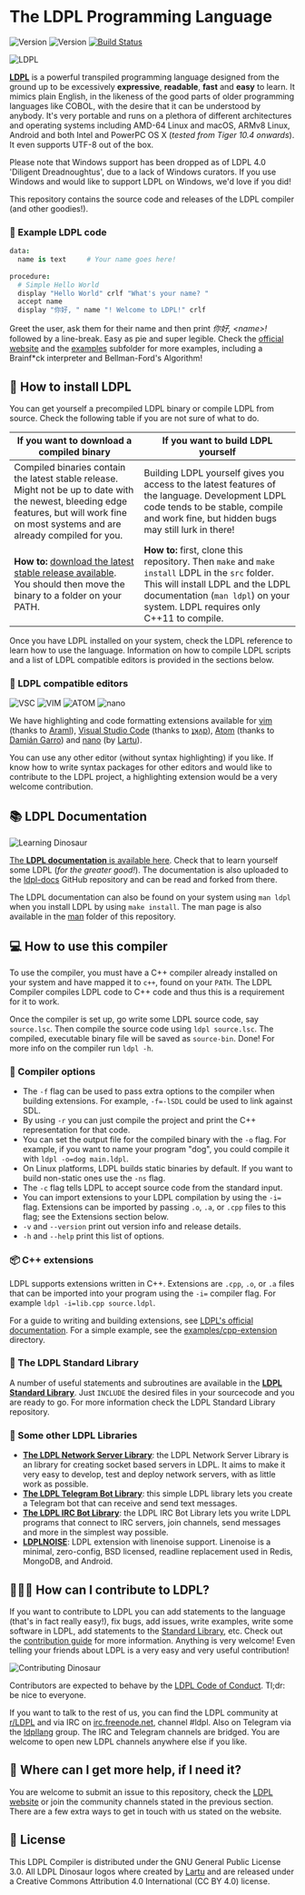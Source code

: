 # The LDPL Programming Language

![Version](https://img.shields.io/badge/current_release-4.0_'Diligent_Dreadnoughtus'-blue.svg)
![Version](https://img.shields.io/badge/development_version-4.1-purple.svg)
[![Build Status](https://travis-ci.org/Lartu/ldpl.svg?branch=master)](https://travis-ci.org/Lartu/ldpl)

![LDPL](https://github.com/Lartu/ldpl/blob/master/images/ldpl-4.0-logo.png)

[**LDPL**](https://www.ldpl-lang.org/) is a powerful transpiled programming language designed from the ground up to be excessively **expressive**, **readable**, **fast** and **easy** to learn. It mimics plain English, in the likeness of the good parts of older programming languages like COBOL, with the desire that it can be understood by anybody. It's very portable and runs on a plethora of different architectures and operating systems including AMD-64 Linux and macOS, ARMv8 Linux, Android and both Intel and PowerPC OS X (*tested from Tiger 10.4 onwards*). It even supports UTF-8 out of the box.

Please note that Windows support has been dropped as of LDPL 4.0 'Diligent Dreadnoughtus', due to a lack of Windows curators. If you use Windows and would like to support LDPL on Windows, we'd love if you did!

This repository contains the source code and releases of the LDPL compiler (and other goodies!).

### 📒 Example LDPL code

```coffeescript
data: 
  name is text     # Your name goes here! 
  
procedure: 
  # Simple Hello World
  display "Hello World" crlf "What's your name? " 
  accept name 
  display "你好, " name "! Welcome to LDPL!" crlf
```

Greet the user, ask them for their name and then print *你好, &lt;name&gt;!* followed by a line-break. Easy as pie and super legible. Check the [official website](https://www.ldpl-lang.org/) and the [examples](/examples) subfolder for more examples, including a Brainf*ck interpreter and Bellman-Ford's Algorithm!

## 💾 How to install LDPL

You can get yourself a precompiled LDPL binary or compile LDPL from source. Check the following table if you are not sure of what to do.

| **If you want to download a compiled binary** | **If you want to build LDPL yourself** |
| ---                                           | --- |
| Compiled binaries contain the latest stable release. Might not be up to date with the newest, bleeding edge features, but will work fine on most systems and are already compiled for you. | Building LDPL yourself gives you access to the latest features of the language. Development LDPL code tends to be stable, compile and work fine, but hidden bugs may still lurk in there! |
| **How to:** [download the latest stable release available](https://github.com/Lartu/ldpl/releases). You should then move the binary to a folder on your PATH. | **How to:** first, clone this repository. Then `make` and `make install` LDPL in the `src` folder. This will install LDPL and the LDPL documentation (`man ldpl`) on your system. LDPL requires only C++11 to compile. |

Once you have LDPL installed on your system, check the LDPL reference to learn how to use the language. Information on how to compile LDPL scripts and a list of LDPL compatible editors is provided in the sections below.

### 📝 LDPL compatible editors

![VSC](https://www.ldpl-lang.org/images/vsc.png?v=1) ![VIM](https://www.ldpl-lang.org/images/vim.png) ![ATOM](https://www.ldpl-lang.org/images/atom.png) ![nano](https://www.ldpl-lang.org/images/nanologo.png)

We have highlighting and code formatting extensions available for [vim](https://github.com/araml/ldpl.vim) (thanks to [Araml](https://github.com/araml)), [Visual Studio Code](https://marketplace.visualstudio.com/items?itemName=dvkt.vscode-ldpl) (thanks to [ʇʞʌp](https://github.com/dvkt)), [Atom](https://atom.io/packages/language-ldpl) (thanks to [Damián Garro](https://github.com/dgarroDC)) and [nano](https://github.com/Lartu/ldpl/tree/master/highlighting/nano) (by [Lartu](http://github.com/lartu)).

You can use any other editor (without syntax highlighting) if you like. If know how to write syntax packages for other editors and would like to contribute to the LDPL project, a highlighting extension would be a very welcome contribution.

## 📚 LDPL Documentation 

![Learning Dinosaur](https://github.com/Lartu/ldpl/blob/master/images/reference-logo.png)

[The **LDPL documentation** is available here](https://docs.ldpl-lang.org). Check that to learn yourself some LDPL (*for the greater good!*). The documentation is also uploaded to the [ldpl-docs](https://github.com/lartu/ldpl-docs) GitHub repository and can be read and forked from there.

The LDPL documentation can also be found on your system using `man ldpl` when you install LDPL by using `make install`. The man page is also
available in the [man](/man) folder of this repository.

## 💻 How to use this compiler

To use the compiler, you must have a C++ compiler already installed on your system and have mapped it to `c++`, found on your `PATH`. The LDPL Compiler compiles LDPL code to C++ code and thus this is a requirement for it to work.

Once the compiler is set up, go write some LDPL source code, say `source.lsc`.
Then compile the source code using `ldpl source.lsc`. The compiled, executable binary file will be saved as `source-bin`.
Done! For more info on the compiler run `ldpl -h`.

### 🔧 Compiler options

 * The `-f` flag can be used to pass extra options to the compiler when building extensions. For example, `-f=-lSDL` could be used to link against SDL.
 * By using `-r` you can just compile the project and print the C++ representation for that code.
 * You can set the output file for the compiled binary with the `-o` flag. For example, if you want to name your program "dog", you could compile it with `ldpl -o=dog main.ldpl`.
 * On Linux platforms, LDPL builds static binaries by default. If you want to build non-static ones use the `-ns` flag.
 * The `-c` flag tells LDPL to accept source code from the standard input. 
 * You can import extensions to your LDPL compilation by using the `-i=` flag. Extensions can be imported by passing `.o`, `.a`, or `.cpp` files to this flag; see the Extensions section below.
 * `-v` and `--version` print out version info and release details.
 * `-h` and `--help` print this list of options.

### 📦 C++ extensions

LDPL supports extensions written in C++. Extensions are `.cpp`, `.o`, or `.a` files that can be imported into your program using the `-i=` compiler flag. For example `ldpl -i=lib.cpp source.ldpl`.

For a guide to writing and building extensions, see [LDPL's official documentation](https://docs.ldpl-lang.org/extensions/c++-extensions). For a simple example, see the [examples/cpp-extension](./examples/cpp-extension) directory.

### 📖 The LDPL Standard Library

A number of useful statements and subroutines are available in the [**LDPL Standard Library**](https://github.com/Lartu/ldpl-std). Just `INCLUDE` the desired files in your sourcecode and you are ready to go. For more information check the LDPL Standard Library repository.

### 🦕 Some other LDPL Libraries

- [**The LDPL Network Server Library**](https://github.com/Lartu/ldpl-net-server/): the LDPL Network Server Library is an library for creating socket based servers in LDPL. It aims to make it very easy to develop, test and deploy network servers, with as little work as possible.
- [**The LDPL Telegram Bot Library**](https://github.com/dgarroDC/ltb): this simple LDPL library lets you create a Telegram bot that can receive and send text messages.
- [**The LDPL IRC Bot Library**](https://github.com/Lartu/ldpl-irc-bot): the LDPL IRC Bot Library lets you write LDPL programs that connect to IRC servers, join channels, send messages and more in the simplest
way possible.
- [**LDPLNOISE**](https://github.com/dvkt/ldplnoise): LDPL extension with linenoise support. Linenoise is a minimal, zero-config, BSD licensed, readline replacement used in Redis, MongoDB, and Android.

## 👨🏼‍💻 How can I contribute to LDPL?

If you want to contribute to LDPL you can add statements to the language (that's in fact really easy!), fix bugs, add issues, write examples, write some software in LDPL, add statements to the [Standard Library](https://github.com/Lartu/ldpl-std), etc. Check out the [contribution guide](/CONTRIBUTING.md) for more information. Anything is very welcome! Even telling your friends about LDPL is a very easy and very useful contribution!

![Contributing Dinosaur](https://github.com/Lartu/ldpl/blob/master/images/tutorial-logo.png)

Contributors are expected to behave by the [LDPL Code of Conduct](/CODE_OF_CONDUCT.md). Tl;dr: be nice to everyone.

If you want to talk to the rest of us, you can find the LDPL community at [r/LDPL](https://reddit.com/r/LDPL) and via IRC on [irc.freenode.net](http://irc.freenode.net/), channel #ldpl. Also on Telegram via the [ldpllang](https://t.me/ldpllang) group. The IRC and Telegram channels are bridged. You are welcome to open new LDPL channels anywhere else if you like.

## 🔎 Where can I get more help, if I need it?

You are welcome to submit an issue to this repository, check the [LDPL website](https://www.ldpl-lang.org) or join the community channels stated in the previous section. There are a few extra ways to get in touch with us stated on the website.

## 📜 License

This LDPL Compiler is distributed under the GNU General Public License 3.0. All LDPL Dinosaur logos where created by [Lartu](https://github.com/Lartu) and are released under a Creative Commons Attribution 4.0 International (CC BY 4.0) license.
